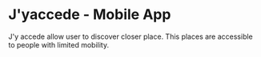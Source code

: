 J'yaccede - Mobile App
===============

J'y accede allow user to discover closer place. This places are accessible to people with limited mobility. 